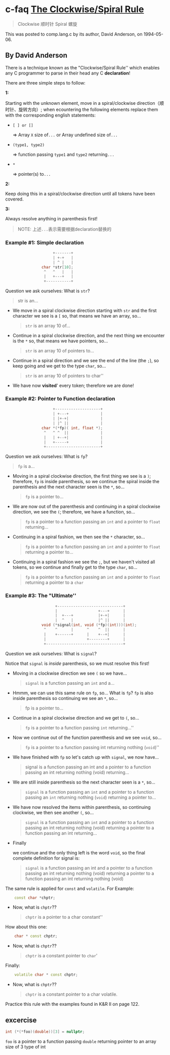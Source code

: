 # c-faq [The Clockwise/Spiral Rule](http://c-faq.com/decl/spiral.anderson.html)

> Clockwise  顺时针
Spiral 螺旋

This was posted to comp.lang.c by its author, David Anderson, on 1994-05-06.



## By David Anderson

There is a technique known as the "Clockwise/Spiral Rule'' which enables any C programmer to parse in their head any C **declaration**!

There are three simple steps to follow:

**1:**

Starting with the unknown element, move in a spiral/clockwise direction（顺时针、旋转方向）; when ecountering the following elements replace them with the corresponding english statements:

- `[ ] or []`

  => Array `X` size of`...` or Array undefined size of`...`

- `(type1, type2)`

  => function passing `type1` and `type2` returning`...`

- `*`

  => pointer(s) to`...`

**2:**

Keep doing this in a spiral/clockwise direction until all tokens have been covered.

**3:**

Always resolve anything in parenthesis first!

> NOTE: 上述`...`表示需要根据declaration替换的

### Example #1: Simple declaration

```c
                     +-------+
                     | +-+   |
                     | ^ |   |
                char *str[10];
                 ^   ^   |   |
                 |   +---+   |
                 +-----------+
```

Question we ask ourselves: What is `str`?

> str is an...

- We move in a spiral clockwise direction starting with `str` and the first character we see is a `[` so, that means we have an array, so...

  > `str` is an array 10 of...

- Continue in a spiral clockwise direction, and the next thing we encounter is the `*` so, that means we have pointers, so...

  > `str` is an array 10 of pointers to...

- Continue in a spiral direction and we see the end of the line (the `;`), so keep going and we get to the type `char`, so...

  > `str` is an array 10 of pointers to char''

- We have now **visited**' every token; therefore we are done!

### Example #2: Pointer to Function declaration

```c
                     +--------------------+
                     | +---+              |
                     | |+-+|              |
                     | |^ ||              |
                char *(*fp)( int, float *);
                 ^   ^ ^  ||              |
                 |   | +--+|              |
                 |   +-----+              |
                 +------------------------+
```

Question we ask ourselves: What is `fp`?

> `fp` is a...

- Moving in a spiral clockwise direction, the first thing we see is a `)`; therefore, `fp` is inside parenthesis, so we continue the spiral inside the parenthesis and the next character seen is the `*`, so...

  > `fp` is a pointer to...

- We are now out of the parenthesis and continuing in a spiral clockwise direction, we see the `(`; therefore, we have a function, so...

  > `fp` is a pointer to a function passing an `int` and a pointer to `float` returning...

- Continuing in a spiral fashion, we then see the `*` character, so...

  > `fp` is a pointer to a function passing an `int` and a pointer to `float` returning a pointer to...

- Continuing in a spiral fashion we see the `;`, but we haven't visited all tokens, so we continue and finally get to the type `char`, so...

  > `fp` is a pointer to a function passing an `int` and a pointer to `float` returning a pointer to a `char`

### Example #3: The "Ultimate''

```c
                      +-----------------------------+
                      |                  +---+      |
                      |  +---+           |+-+|      |
                      |  ^   |           |^ ||      |
                void (*signal(int, void (*fp)(int)))(int);
                 ^    ^      |      ^    ^  ||      |
                 |    +------+      |    +--+|      |
                 |                  +--------+      |
                 +----------------------------------+
```

Question we ask ourselves: What is `signal`?

Notice that `signal` is *inside* parenthesis, so we must resolve this first!

- Moving in a clockwise direction we see `(`  so we have...

  > `signal` is a function passing an `int` and a...

- Hmmm, we can use this same rule on `fp`, so... What is `fp`? `fp` is also inside parenthesis so continuing we see an `*`, so...

  > fp is a pointer to...

- Continue in a spiral clockwise direction and we get to `(`, so...

  > `fp` is a pointer to a function passing `int` returning...''

- Now we continue out of the function parenthesis and we see `void`, so...

  > `fp` is a pointer to a function passing int returning nothing (`void`)''

- We have finished with `fp` so let's catch up with `signal`, we now have...

  > signal is a function passing an int and a pointer to a function passing an int returning nothing (void) returning...

- We are still inside parenthesis so the next character seen is a `*`, so...

  > `signal` is a function passing an `int` and a pointer to a function passing an `int` returning nothing (`void`) returning a pointer to...

- We have now resolved the items within parenthesis, so continuing clockwise, we then see another `(`, so...

  > `signal` is a function passing an `int` and a pointer to a function passing an int returning nothing (void) returning a pointer to a function passing an int returning...

- Finally

   

  we continue and the only thing left is the word `void`, so the final complete definition for signal is:

  > `signal` is a function passing an int and a pointer to a function passing an int returning nothing (void) returning a pointer to a function passing an int returning nothing (void)

The same rule is applied for `const` and `volatile`. For Example:

```c++
	const char *chptr;
```

- Now, what is `chptr`??

  > `chptr` is a pointer to a char constant''

How about this one:

```c++
	char * const chptr;
```

- Now, what is `chptr`??

  > `chptr` is a constant pointer to `char`'

Finally:

```c++
	volatile char * const chptr;
```

- Now, what is `chptr`??

  > `chptr` is a constant pointer to a char volatile.

Practice this rule with the examples found in K&R II on page 122.

## excercise

```c
int (*(*foo)(double))[3] = nullptr;
```

`foo` is a pointer to a function passing `double` returning pointer to an array size of 3 type of int



